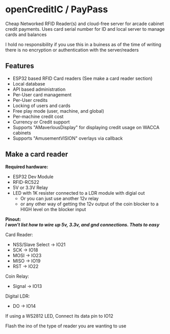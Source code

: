 # openCreditIC / PayPass
Cheap Networked RFID Reader(s) and cloud-free server for arcade cabinet credit payments. Uses card serial number for ID and local server to manage cards and balances

I hold no responsibility if you use this in a buiness as of the time of writing there is no encryption or authentication with the server/readers

## Features
* ESP32 based RFID Card readers (See make a card reader section)
* Local database
* API based administration
* Per-User card management
* Per-User credits
* Locking of users and cards
* Free play mode (user, machine, and global)
* Per-machine credit cost
* Currency or Credit support
* Supports "AMaverlousDisplay" for displaying credit usage on WACCA cabinets
* Supports "AmusementVISION" overlays via callback

## Make a card reader
**Required hardware:**<br/>
* ESP32 Dev Module
* RFID-RC522
* 5V or 3.3V Relay
* LED with 1K resister connected to a LDR module with digial out
  * Or you can just use another 12v relay
  * or any other way of getting the 12v output of the coin blocker to a HIGH level on the blocker input

**Pinout:**<br/>
***I won't list how to wire up 5v, 3.3v, and gnd connections. Thats to easy***<br/>

Card Reader:<br/>
* NSS/Slave Select -> IO21
* SCK -> IO18
* MOSI -> IO23
* MISO -> IO19
* RST -> IO22

Coin Relay:<br/>
* Signal -> IO13

Digital LDR:<br/>
* DO -> IO14

If using a WS2812 LED, Connect its data pin to IO12

Flash the ino of the type of reader you are wanting to use
